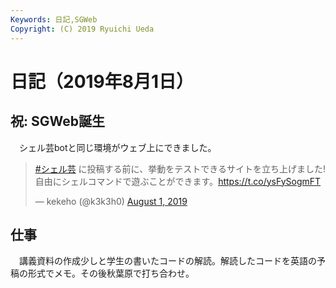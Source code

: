 ```yaml
---
Keywords: 日記,SGWeb
Copyright: (C) 2019 Ryuichi Ueda
---
```


# 日記（2019年8月1日）

## 祝: SGWeb誕生

　シェル芸botと同じ環境がウェブ上にできました。

<blockquote class="twitter-tweet" data-partner="tweetdeck"><p lang="ja" dir="ltr"><a href="https://twitter.com/hashtag/%E3%82%B7%E3%82%A7%E3%83%AB%E8%8A%B8?src=hash&amp;ref_src=twsrc%5Etfw">#シェル芸</a> に投稿する前に、挙動をテストできるサイトを立ち上げました!<br>自由にシェルコマンドで遊ぶことができます。<a href="https://t.co/ysFySogmFT">https://t.co/ysFySogmFT</a></p>&mdash; kekeho (@k3k3h0) <a href="https://twitter.com/k3k3h0/status/1156903572455317505?ref_src=twsrc%5Etfw">August 1, 2019</a></blockquote>
<script async src="https://platform.twitter.com/widgets.js" charset="utf-8"></script>


## 仕事

　講義資料の作成少しと学生の書いたコードの解読。解読したコードを英語の予稿の形式でメモ。その後秋葉原で打ち合わせ。
